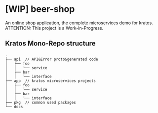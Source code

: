 # [WIP] beer-shop
An online shop application, the complete microservices demo for kratos.
ATTENTION: This project is a Work-in-Progress.

## Kratos Mono-Repo structure
```
.
├── api  // API&Error proto&generated code
│   ├── foo
│   │   └── service
│   ├── bar
│   │   └── interface
├── app  // kratos microservices projects
│   ├── foo
│   │   └── service
│   ├── bar
│   │   └── interface
├── pkg  // common used packages
└── docs

```
